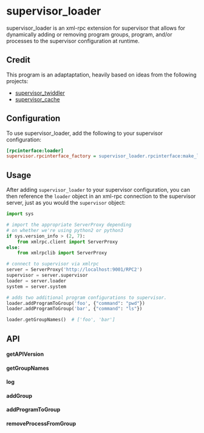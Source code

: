 # supervisor_loader

supervisor_loader is an xml-rpc extension for supervisor that allows for dynamically adding or removing program groups, program, and/or processes to the supervisor configuration at runtime.

## Credit

This program is an adaptaptation, heavily based on ideas from the following projects:
* [supervisor_twiddler](https://github.com/mnaberez/supervisor_twiddler/blob/master/supervisor_twiddler/rpcinterface.py)
* [supervisor_cache](https://github.com/mnaberez/supervisor_cache)

## Configuration

To use supervisor_loader, add the following to your supervisor configuration:

```ini
[rpcinterface:loader]
supervisor.rpcinterface_factory = supervisor_loader.rpcinterface:make_loader_rpcinterface
```

## Usage

After adding `supervisor_loader` to your supervisor configuration, you can then reference the `loader` object in an xml-rpc connection to the supervisor server, just as you would the `supervisor` object:

```python
import sys

# import the appropriate ServerProxy depending
# on whether we're using python2 or python3
if sys.version_info > (2, 7):
    from xmlrpc.client import ServerProxy
else:
    from xmlrpclib import ServerProxy

# connect to supervisor via xmlrpc
server = ServerProxy('http://localhost:9001/RPC2')
supervisor = server.supervisor
loader = server.loader
system = server.system

# adds two additional program configurations to supervisor.
loader.addProgramToGroup('foo', {"command": "pwd"})
loader.addProgramToGroup('bar', {"command": "ls"})

loader.getGroupNames()  # ['foo', 'bar']
```

## API

#### getAPIVersion

#### getGroupNames

#### log

#### addGroup

#### addProgramToGroup

#### removeProcessFromGroup
